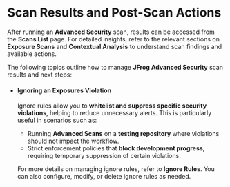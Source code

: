 # Scan Results and Post-Scan Actions

After running an **Advanced Security** scan, results can be accessed from the **Scans List** page. For detailed insights, refer to the relevant sections on **Exposure Scans** and **Contextual Analysis** to understand scan findings and available actions.

The following topics outline how to manage **JFrog Advanced Security** scan results and next steps:

*   #### **Ignoring an Exposures Violation**

    Ignore rules allow you to **whitelist and suppress specific security violations**, helping to reduce unnecessary alerts. This is particularly useful in scenarios such as:

    * Running **Advanced Scans** on a **testing repository** where violations should not impact the workflow.
    * Strict enforcement policies that **block development progress**, requiring temporary suppression of certain violations.

    For more details on managing ignore rules, refer to **Ignore Rules**. You can also configure, modify, or delete ignore rules as needed.

